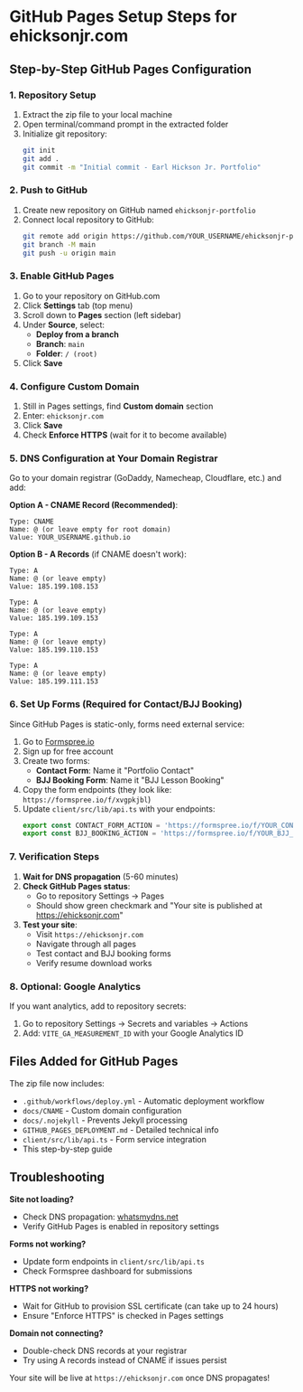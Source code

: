 # GitHub Pages Setup Steps for ehicksonjr.com

## Step-by-Step GitHub Pages Configuration

### 1. Repository Setup
1. Extract the zip file to your local machine
2. Open terminal/command prompt in the extracted folder
3. Initialize git repository:
   ```bash
   git init
   git add .
   git commit -m "Initial commit - Earl Hickson Jr. Portfolio"
   ```

### 2. Push to GitHub
1. Create new repository on GitHub named `ehicksonjr-portfolio`
2. Connect local repository to GitHub:
   ```bash
   git remote add origin https://github.com/YOUR_USERNAME/ehicksonjr-portfolio.git
   git branch -M main
   git push -u origin main
   ```

### 3. Enable GitHub Pages
1. Go to your repository on GitHub.com
2. Click **Settings** tab (top menu)
3. Scroll down to **Pages** section (left sidebar)
4. Under **Source**, select:
   - **Deploy from a branch**
   - **Branch**: `main`
   - **Folder**: `/ (root)`
5. Click **Save**

### 4. Configure Custom Domain
1. Still in Pages settings, find **Custom domain** section
2. Enter: `ehicksonjr.com`
3. Click **Save**
4. Check **Enforce HTTPS** (wait for it to become available)

### 5. DNS Configuration at Your Domain Registrar
Go to your domain registrar (GoDaddy, Namecheap, Cloudflare, etc.) and add:

**Option A - CNAME Record (Recommended)**:
```
Type: CNAME
Name: @ (or leave empty for root domain)
Value: YOUR_USERNAME.github.io
```

**Option B - A Records** (if CNAME doesn't work):
```
Type: A
Name: @ (or leave empty)
Value: 185.199.108.153

Type: A  
Name: @ (or leave empty)
Value: 185.199.109.153

Type: A
Name: @ (or leave empty)
Value: 185.199.110.153

Type: A
Name: @ (or leave empty)
Value: 185.199.111.153
```

### 6. Set Up Forms (Required for Contact/BJJ Booking)
Since GitHub Pages is static-only, forms need external service:

1. Go to [Formspree.io](https://formspree.io)
2. Sign up for free account
3. Create two forms:
   - **Contact Form**: Name it "Portfolio Contact"
   - **BJJ Booking Form**: Name it "BJJ Lesson Booking"
4. Copy the form endpoints (they look like: `https://formspree.io/f/xvgpkjbl`)
5. Update `client/src/lib/api.ts` with your endpoints:
   ```typescript
   export const CONTACT_FORM_ACTION = 'https://formspree.io/f/YOUR_CONTACT_ID';
   export const BJJ_BOOKING_ACTION = 'https://formspree.io/f/YOUR_BJJ_ID';
   ```

### 7. Verification Steps
1. **Wait for DNS propagation** (5-60 minutes)
2. **Check GitHub Pages status**:
   - Go to repository Settings → Pages
   - Should show green checkmark and "Your site is published at https://ehicksonjr.com"
3. **Test your site**:
   - Visit `https://ehicksonjr.com`
   - Navigate through all pages
   - Test contact and BJJ booking forms
   - Verify resume download works

### 8. Optional: Google Analytics
If you want analytics, add to repository secrets:
1. Go to repository Settings → Secrets and variables → Actions
2. Add: `VITE_GA_MEASUREMENT_ID` with your Google Analytics ID

## Files Added for GitHub Pages

The zip file now includes:
- `.github/workflows/deploy.yml` - Automatic deployment workflow
- `docs/CNAME` - Custom domain configuration
- `docs/.nojekyll` - Prevents Jekyll processing
- `GITHUB_PAGES_DEPLOYMENT.md` - Detailed technical info
- `client/src/lib/api.ts` - Form service integration
- This step-by-step guide

## Troubleshooting

**Site not loading?**
- Check DNS propagation: [whatsmydns.net](https://whatsmydns.net)
- Verify GitHub Pages is enabled in repository settings

**Forms not working?**
- Update form endpoints in `client/src/lib/api.ts`
- Check Formspree dashboard for submissions

**HTTPS not working?**
- Wait for GitHub to provision SSL certificate (can take up to 24 hours)
- Ensure "Enforce HTTPS" is checked in Pages settings

**Domain not connecting?**
- Double-check DNS records at your registrar
- Try using A records instead of CNAME if issues persist

Your site will be live at `https://ehicksonjr.com` once DNS propagates!